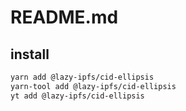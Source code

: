 # README.md

    

## install

```bash
yarn add @lazy-ipfs/cid-ellipsis
yarn-tool add @lazy-ipfs/cid-ellipsis
yt add @lazy-ipfs/cid-ellipsis
```

